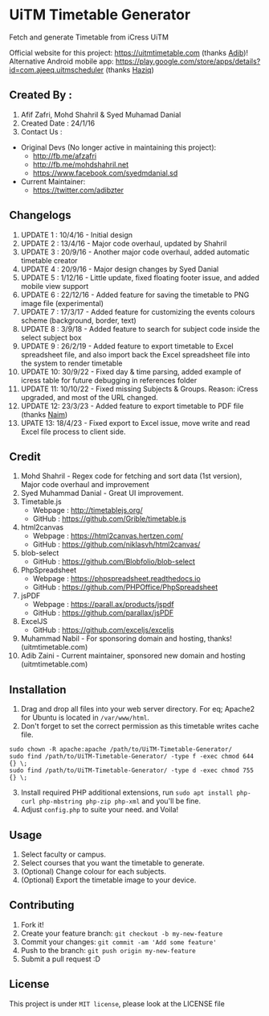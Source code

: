 
# UiTM Timetable Generator
Fetch and generate Timetable from iCress UiTM

Official website for this project: https://uitmtimetable.com (thanks [Adib](https://github.com/adibzter))!  
Alternative Android mobile app: https://play.google.com/store/apps/details?id=com.ajeeq.uitmscheduler (thanks [Haziq](https://github.com/ajeeq))

## Created By :
1. Afif Zafri, Mohd Shahril & Syed Muhamad Danial
2. Created Date : 24/1/16
3. Contact Us :
  - Original Devs (No longer active in maintaining this project):
    - http://fb.me/afzafri
    - http://fb.me/mohdshahril.net
    - https://www.facebook.com/syedmdanial.sd
  - Current Maintainer:
    - https://twitter.com/adibzter

## Changelogs
1. UPDATE 1 : 10/4/16 - Initial design
2. UPDATE 2 : 13/4/16 - Major code overhaul, updated by Shahril
3. UPDATE 3 : 20/9/16 - Another major code overhaul, added automatic timetable creator
4. UPDATE 4 : 20/9/16 - Major design changes by Syed Danial
5. UPDATE 5 : 1/12/16 - Little update, fixed floating footer issue, and added mobile view support
6. UPDATE 6 : 22/12/16 - Added feature for saving the timetable to PNG image file (experimental)
7. UPDATE 7 : 17/3/17 - Added feature for customizing the events colours scheme (background, border, text)
8. UPDATE 8 : 3/9/18 - Added feature to search for subject code inside the select subject box
9. UPDATE 9 : 26/2/19 - Added feature to export timetable to Excel spreadsheet file, and also import back the Excel spreadsheet file into the system to render timetable
10. UPDATE 10: 30/9/22 - Fixed day & time parsing, added example of icress table for future debugging in references folder
11. UPDATE 11: 10/10/22 - Fixed missing Subjects & Groups. Reason: iCress upgraded, and most of the URL changed.
12. UPDATE 12: 23/3/23 - Added feature to export timetable to PDF file (thanks [Naim](https://github.com/naimhasim))
13. UPATE 13: 18/4/23 - Fixed export to Excel issue, move write and read Excel file process to client side.


## Credit
1. Mohd Shahril - Regex code for fetching and sort data (1st version), Major code overhaul and improvement
2. Syed Muhammad Danial - Great UI improvement.
3. Timetable.js
   - Webpage : http://timetablejs.org/
   - GitHub : https://github.com/Grible/timetable.js
4. html2canvas
   - Webpage : https://html2canvas.hertzen.com/
   - GitHub : https://github.com/niklasvh/html2canvas/
5. blob-select
   - GitHub : https://github.com/Blobfolio/blob-select
6. PhpSpreadsheet
   - Webpage : https://phpspreadsheet.readthedocs.io
   - GitHub : https://github.com/PHPOffice/PhpSpreadsheet
7. jsPDF
   - Webpage : https://parall.ax/products/jspdf
   - GitHub : https://github.com/parallax/jsPDF
8. ExcelJS
   - GitHub : https://github.com/exceljs/exceljs
9. Muhammad Nabil - For sponsoring domain and hosting, thanks! (uitmtimetable.com)
10. Adib Zaini - Current maintainer, sponsored new domain and hosting (uitmtimetable.com)

## Installation

1) Drag and drop all files into your web server directory. For eq; Apache2 for Ubuntu is located in `/var/www/html`.
2) Don't forget to set the correct permission as this timetable writes cache file.
  ```
  sudo chown -R apache:apache /path/to/UiTM-Timetable-Generator/
  sudo find /path/to/UiTM-Timetable-Generator/ -type f -exec chmod 644 {} \;
  sudo find /path/to/UiTM-Timetable-Generator/ -type d -exec chmod 755 {} \;
  ```
3) Install required PHP additional extensions, run `sudo apt install php-curl php-mbstring php-zip php-xml` and you'll be fine.
4) Adjust `config.php` to suite your need. and Voila!

## Usage

1. Select faculty or campus.
2. Select courses that you want the timetable to generate.
3. (Optional) Change colour for each subjects.
4. (Optional) Export the timetable image to your device.

## Contributing

1. Fork it!
2. Create your feature branch: `git checkout -b my-new-feature`
3. Commit your changes: `git commit -am 'Add some feature'`
4. Push to the branch: `git push origin my-new-feature`
5. Submit a pull request :D

## License

This project is under ```MIT license```, please look at the LICENSE file
